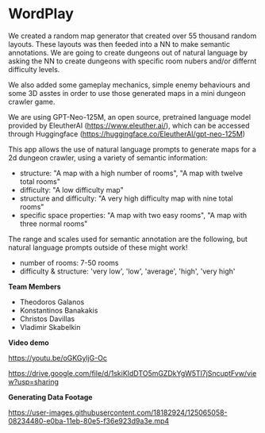 # WordPlay

We created a random map generator that created over 55 thousand random layouts. These layouts was then feeded into a NN to make semantic annotations. We are going to create dungeons out of natural language by asking the NN to create dungeons with specific room nubers and/or differnt difficulty levels.

We also added some gameplay mechanics, simple enemy behaviours and some 3D asstes in order to use those generated maps in a mini dungeon crawler game.

We are using GPT-Neo-125M, an open source, pretrained language model provided by EleutherAI (https://www.eleuther.ai/), which can be accessed through Huggingface (https://huggingface.co/EleutherAI/gpt-neo-125M)

This app allows the use of natural language prompts to generate maps for a 2d dungeon crawler, using a variety of semantic information:
- structure: "A map with a high number of rooms", "A map with twelve total rooms"
- difficulty: "A low difficulty map"
- structure and difficulty: "A very high difficulty map with nine total rooms"
- specific space properties: "A map with two easy rooms", "A map with three normal rooms"

The range and scales used for semantic annotation are the following, but natural language prompts outside of these might work!
- number of rooms: 7-50 rooms
- difficulty & structure: 'very low', 'low', 'average', 'high', 'very high'

**Team Members**
- Theodoros Galanos
- Konstantinos Banakakis
- Christos Davillas
- Vladimir Skabelkin

**Video demo**

https://youtu.be/oGKGyljG-Oc

https://drive.google.com/file/d/1skiKIdDTO5mGZDkYgW5Tl7jSncuptFvw/view?usp=sharing

**Generating Data Footage**

https://user-images.githubusercontent.com/18182924/125065058-08234480-e0ba-11eb-80e5-f36e923d9a3e.mp4

